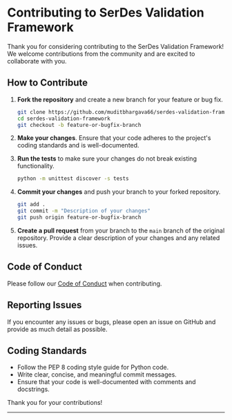 # Contributing to SerDes Validation Framework

Thank you for considering contributing to the SerDes Validation Framework! We welcome contributions from the community and are excited to collaborate with you.

## How to Contribute

1. **Fork the repository** and create a new branch for your feature or bug fix.

    ```bash
    git clone https://github.com/muditbhargava66/serdes-validation-framework.git
    cd serdes-validation-framework
    git checkout -b feature-or-bugfix-branch
    ```

2. **Make your changes**. Ensure that your code adheres to the project's coding standards and is well-documented.

3. **Run the tests** to make sure your changes do not break existing functionality.

    ```bash
    python -m unittest discover -s tests
    ```

4. **Commit your changes** and push your branch to your forked repository.

    ```bash
    git add .
    git commit -m "Description of your changes"
    git push origin feature-or-bugfix-branch
    ```

5. **Create a pull request** from your branch to the `main` branch of the original repository. Provide a clear description of your changes and any related issues.

## Code of Conduct

Please follow our [Code of Conduct](CODE_OF_CONDUCT.md) when contributing.

## Reporting Issues

If you encounter any issues or bugs, please open an issue on GitHub and provide as much detail as possible.

## Coding Standards

- Follow the PEP 8 coding style guide for Python code.
- Write clear, concise, and meaningful commit messages.
- Ensure that your code is well-documented with comments and docstrings.

Thank you for your contributions!

---